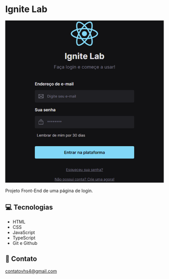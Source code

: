 # Ignite Lab 

![preview](./assets/aaaq.png)

Projeto Front-End de uma página de login.

## 💻 Tecnologias

- HTML
- CSS
- JavaScript
- TypeScript
- Git e Github

## 📩 Contato 

contatovhs4@gmail.com
